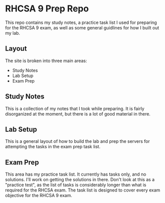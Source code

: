 # RHCSA 9 Prep Repo
This repo contains my study notes, a practice task list I used for preparing for the RHCSA 9 exam, as well as some general guidlines for how I built out my lab.

## Layout
The site is broken into three main areas:
- Study Notes
- Lab Setup
- Exam Prep

## Study Notes
This is a collection of my notes that I took while preparing. It is fairly disorganized at the moment, but there is a lot of good material in there.

## Lab Setup
This is a general layout of how to build the lab and prep the servers for attempting the tasks in the exam prep task list.

## Exam Prep
This area has my practice task list. It currently has tasks only, and no solutions. I'll work on getting the solutions in there. Don't look at this as a "practice test", as the list of tasks is considerably longer than what is required for the RHCSA exam. The task list is designed to cover every exam objective for the RHCSA 9 exam.
